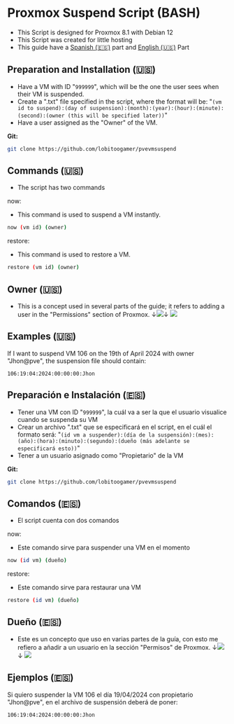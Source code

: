 # Proxmox Suspend Script (BASH)
- This Script is designed for Proxmox 8.1 with Debian 12
- This Script was created for little hosting
- This guide have a [Spanish (🇪🇸)](https://github.com/lobitoogamer/pvevmsuspend?tab=readme-ov-file#preparaci%C3%B3n-e-instalaci%C3%B3n-) part and [English (🇺🇸)](https://github.com/lobitoogamer/pvevmsuspend?tab=readme-ov-file#preparation-and-installation-) Part

## Preparation and Installation (🇺🇸)

- Have a VM with ID "`999999`", which will be the one the user sees when their VM is suspended.
- Create a ".txt" file specified in the script, where the format will be: "`(vm id to suspend):(day of suspension):(month):(year):(hour):(minute):(second):(owner (this will be specified later))`"
- Have a user assigned as the "Owner" of the VM.

**Git:**
```bash
git clone https://github.com/lobitoogamer/pvevmsuspend
```

## Commands (🇺🇸)
- The script has two commands

now:
- This command is used to suspend a VM instantly.
```bash
now (vm id) (owner)
```

restore:
- This command is used to restore a VM.
```bash
restore (vm id) (owner)
```

## Owner (🇺🇸)
- This is a concept used in several parts of the guide; it refers to adding a user in the "Permissions" section of Proxmox. ↓![](https://i.imgur.com/ni0Kjju.png)↓
  ![](https://i.imgur.com/1smLNVe.png)
## Examples (🇺🇸)
If I want to suspend VM 106 on the 19th of April 2024 with owner "Jhon@pve", the suspension file should contain:
```
106:19:04:2024:00:00:00:Jhon
```

## Preparación e Instalación (🇪🇸)

- Tener una VM con ID "`999999`", la cuál va a ser la que el usuario visualice cuando se suspenda su VM
- Crear un archivo ".txt" que se especificará en el script, en el cuál el formato será: "`(id vm a suspender):(día de la suspensión):(mes):(año):(hora):(minuto):(segundo):(dueño (más adelante se especificará esto))`"
- Tener a un usuario asignado como "Propietario" de la VM

**Git:**
```bash
git clone https://github.com/lobitoogamer/pvevmsuspend
```

## Comandos (🇪🇸)
- El script cuenta con dos comandos

now:
- Este comando sirve para suspender una VM en el momento
```bash
now (id vm) (dueño)
```

restore:
- Este comando sirve para restaurar una VM
```bash
restore (id vm) (dueño)
```
## Dueño (🇪🇸)
- Este es un concepto que uso en varias partes de la guía, con esto me refiero a añadir a un usuario en la sección "Permisos" de Proxmox. ↓![](https://i.imgur.com/ni0Kjju.png)↓
  ![](https://i.imgur.com/1smLNVe.png)
## Ejemplos (🇪🇸)
Si quiero suspender la VM 106 el día 19/04/2024 con propietario "Jhon@pve", en el archivo de suspensión deberá de poner:
```
106:19:04:2024:00:00:00:Jhon
```

